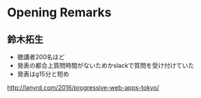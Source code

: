 # Opening Remarks
## 鈴木拓生

* 聴講者200名ほど
* 発表の都合上質問時間がないためかslackで質問を受け付けていた
* 発表はg15分と短め

http://lanyrd.com/2016/progressive-web-apps-tokyo/
